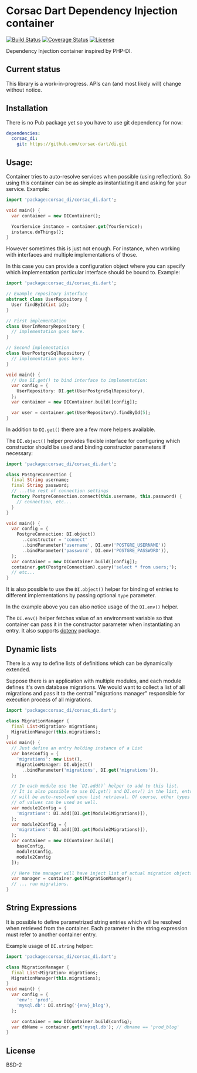 # Corsac Dart Dependency Injection container

[![Build Status](https://img.shields.io/travis-ci/corsac-dart/di.svg?branch=master&style=flat-square)](https://travis-ci.org/corsac-dart/di)
[![Coverage Status](https://img.shields.io/coveralls/corsac-dart/di.svg?branch=master&style=flat-square)](https://coveralls.io/github/corsac-dart/di?branch=master)
[![License](https://img.shields.io/badge/license-BSD--2-blue.svg?style=flat-square)](https://raw.githubusercontent.com/corsac-dart/di/master/LICENSE)


Dependency Injection container inspired by PHP-DI.

## Current status

This library is a work-in-progress. APIs can (and most likely will) change
without notice.

## Installation

There is no Pub package yet so you have to use git dependency for now:

```yaml
dependencies:
  corsac_di:
    git: https://github.com/corsac-dart/di.git
```


## Usage:

Container tries to auto-resolve services when possible (using reflection). So
using this container can be as simple as instantiating it and asking for your
service. Example:

```dart
import 'package:corsac_di/corsac_di.dart';

void main() {
  var container = new DIContainer();

  YourService instance = container.get(YourService);
  instance.doThings();
}
```

However sometimes this is just not enough. For instance, when working with
interfaces and multiple implementations of those.

In this case you can provide a configuration object where you can specify
which implementation particular interface should be bound to. Example:

```dart
import 'package:corsac_di/corsac_di.dart';

// Example repository interface
abstract class UserRepository {
  User findById(int id);
}

// First implementation
class UserInMemoryRepository {
  // implementation goes here.
}

// Second implementation
class UserPostgreSqlRepository {
  // implementation goes here.
}

void main() {
  // Use DI.get() to bind interface to implementation:
  var config = {
    UserRepository: DI.get(UserPostgreSqlRepository),
  };
  var container = new DIContainer.build([config]);

  var user = container.get(UserRepository).findById(5);
}
```

In addition to `DI.get()` there are a few more helpers available.

The `DI.object()` helper provides flexible interface for configuring which
constructor should be used and binding constructor parameters if necessary:

```dart
import 'package:corsac_di/corsac_di.dart';

class PostgreConnection {
  final String username;
  final String password;
  // ...the rest of connection settings
  factory PostgreConnection.connect(this.username, this.password) {
    // connection, etc...
  }
}

void main() {
  var config = {
    PostgreConnection: DI.object()
      ..constructor = 'connect'
      ..bindParameter('username', DI.env('POSTGRE_USERNAME'))
      ..bindParameter('password', DI.env('POSTGRE_PASSWORD')),
  };
  var container = new DIContainer.build([config]);
  container.get(PostgreConnection).query('select * from users;');
  // etc...
}
```

It is also possible to use the `DI.object()` helper for binding of entries to
different implementations by passing optional `type` parameter.

In the example above you can also notice usage of the `DI.env()` helper.

The `DI.env()` helper fetches value of an environment variable so that container
can pass it in the constructor parameter when instantiating an entry. It also
supports [dotenv](https://pub.dartlang.org/packages/dotenv) package.

## Dynamic lists

There is a way to define lists of definitions which can be dynamically extended.

Suppose there is an application with multiple modules, and each module
defines it's own database migrations. We would want to collect a list of all
migrations and pass it to the central "migrations manager" responsible for
execution process of all migrations.

```dart
import 'package:corsac_di/corsac_di.dart';

class MigrationManager {
  final List<Migration> migrations;
  MigrationManager(this.migrations);
}
void main() {
  // Just define an entry holding instance of a List
  var baseConfig = {
    'migrations': new List(),
    MigrationManager: DI.object()
      ..bindParameter('migrations', DI.get('migrations')),
  };

  // In each module use the `DI.add()` helper to add to this list.
  // It is also possible to use DI.get() and DI.env() in the list, entries
  // will be auto-resolved upon list retrieval. Of course, other types
  // of values can be used as well.
  var module1Config = {
    'migrations': DI.add([DI.get(Module1Migrations)]),
  };
  var module2Config = {
    'migrations': DI.add([DI.get(Module2Migrations)]),
  };
  var container = new DIContainer.build([
    baseConfig,
    module1Config,
    module2Config
  ]);

  // Here the manager will have inject list of actual migration objects.
  var manager = container.get(MigrationManager);
  // ... run migrations.
}
```

## String Expressions

It is possible to define parametrized string entries which will be resolved
when retrieved from the container. Each parameter in the string expression
must refer to another container entry.

Example usage of `DI.string` helper:

```dart
import 'package:corsac_di/corsac_di.dart';

class MigrationManager {
  final List<Migration> migrations;
  MigrationManager(this.migrations);
}
void main() {
  var config = {
    'env': 'prod',
    'mysql.db': DI.string('{env}_blog'),
  };

  var container = new DIContainer.build(config);
  var dbName = container.get('mysql.db'); // dbname == 'prod_blog'
}
```

## License

BSD-2
